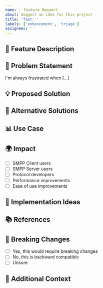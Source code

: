 ```yaml
---
name: ✨ Feature Request
about: Suggest an idea for this project
title: 'feat: '
labels: ['enhancement', 'triage']
assignees: ''
---
```


## 🚀 Feature Description
<!-- A clear and concise description of the feature you'd like to see added -->

## 🎯 Problem Statement
<!-- Is your feature request related to a problem? Please describe -->
I'm always frustrated when [...]

## 💡 Proposed Solution
<!-- Describe the solution you'd like -->

## 🔄 Alternative Solutions
<!-- Describe any alternative solutions or features you've considered -->

## 📊 Use Case
<!-- Describe your use case and how this feature would help -->

## 🌍 Impact
<!-- Who would benefit from this feature? -->
- [ ] SMPP Client users
- [ ] SMPP Server users
- [ ] Protocol developers
- [ ] Performance improvements
- [ ] Ease of use improvements

## 🎨 Implementation Ideas
<!-- If you have ideas on how to implement this, please share them -->

## 📚 References
<!-- Any relevant links, RFCs, or documentation -->

## 🔧 Breaking Changes
<!-- Would this feature require breaking changes? -->
- [ ] Yes, this would require breaking changes
- [ ] No, this is backward compatible
- [ ] Unsure

## 📝 Additional Context
<!-- Add any other context, screenshots, or examples about the feature request here -->
